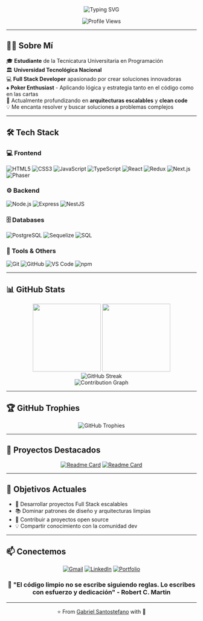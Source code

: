<div align="center">
  <img src="https://readme-typing-svg.demolab.com?font=Fira+Code&weight=600&size=28&duration=3000&pause=1000&color=2E9EF7&center=true&vCenter=true&width=600&lines=Hi+%F0%9F%91%8B+I'm+Gabriel+Santostefano;Full+Stack+Developer;Poker+Player+Enthusiast;Always+Learning+New+Things!" alt="Typing SVG" />
</div>

<div align="center">
  
  ![Profile Views](https://komarev.com/ghpvc/?username=tu-usuario-github&color=2e9ef7&style=for-the-badge&label=VISITAS+AL+PERFIL)
  
</div>

---

## 👨‍💻 Sobre Mí

🎓 **Estudiante** de la Tecnicatura Universitaria en Programación  
🏛️ **Universidad Tecnológica Nacional**  
💻 **Full Stack Developer** apasionado por crear soluciones innovadoras  
♠️ **Poker Enthusiast** - Aplicando lógica y estrategia tanto en el código como en las cartas  
🌱 Actualmente profundizando en **arquitecturas escalables** y **clean code**  
💡 Me encanta resolver y buscar soluciones a problemas complejos

---

## 🛠️ Tech Stack

### 💻 Frontend

<p align="left">
  <img src="https://img.shields.io/badge/HTML5-E34F26?style=for-the-badge&logo=html5&logoColor=white" alt="HTML5"/>
  <img src="https://img.shields.io/badge/CSS3-1572B6?style=for-the-badge&logo=css3&logoColor=white" alt="CSS3"/>
  <img src="https://img.shields.io/badge/JavaScript-F7DF1E?style=for-the-badge&logo=javascript&logoColor=black" alt="JavaScript"/>
  <img src="https://img.shields.io/badge/TypeScript-3178C6?style=for-the-badge&logo=typescript&logoColor=white" alt="TypeScript"/>
  <img src="https://img.shields.io/badge/React-20232A?style=for-the-badge&logo=react&logoColor=61DAFB" alt="React"/>
  <img src="https://img.shields.io/badge/Redux-593D88?style=for-the-badge&logo=redux&logoColor=white" alt="Redux"/>
  <img src="https://img.shields.io/badge/Next.js-000000?style=for-the-badge&logo=next.js&logoColor=white" alt="Next.js"/>
  <img src="https://img.shields.io/badge/Phaser-1A1A1A?style=for-the-badge&logo=phaser&logoColor=white" alt="Phaser"/>
</p>

### ⚙️ Backend

<p align="left">
  <img src="https://img.shields.io/badge/Node.js-339933?style=for-the-badge&logo=node.js&logoColor=white" alt="Node.js"/>
  <img src="https://img.shields.io/badge/Express.js-404D59?style=for-the-badge&logo=express&logoColor=white" alt="Express"/>
  <img src="https://img.shields.io/badge/NestJS-E0234E?style=for-the-badge&logo=nestjs&logoColor=white" alt="NestJS"/>
</p>

### 🗄️ Databases

<p align="left">
  <img src="https://img.shields.io/badge/PostgreSQL-316192?style=for-the-badge&logo=postgresql&logoColor=white" alt="PostgreSQL"/>
  <img src="https://img.shields.io/badge/Sequelize-52B0E7?style=for-the-badge&logo=sequelize&logoColor=white" alt="Sequelize"/>
  <img src="https://img.shields.io/badge/SQL-CC2927?style=for-the-badge&logo=microsoft-sql-server&logoColor=white" alt="SQL"/>
</p>

### 🔧 Tools & Others

<p align="left">
  <img src="https://img.shields.io/badge/Git-F05032?style=for-the-badge&logo=git&logoColor=white" alt="Git"/>
  <img src="https://img.shields.io/badge/GitHub-181717?style=for-the-badge&logo=github&logoColor=white" alt="GitHub"/>
  <img src="https://img.shields.io/badge/VS_Code-007ACC?style=for-the-badge&logo=visual-studio-code&logoColor=white" alt="VS Code"/>
  <img src="https://img.shields.io/badge/npm-CB3837?style=for-the-badge&logo=npm&logoColor=white" alt="npm"/>
</p>

---

## 📊 GitHub Stats

<div align="center">
  <img height="180em" src="https://github-readme-stats.vercel.app/api?username=GSantostefano&show_icons=true&theme=tokyonight&include_all_commits=true&count_private=true&hide_border=true&bg_color=0D1117&title_color=2E9EF7&icon_color=2E9EF7&text_color=C9D1D9"/>
  <img height="180em" src="https://github-readme-stats.vercel.app/api/top-langs/?username=tu-usuario-github&layout=compact&langs_count=8&theme=tokyonight&hide_border=true&bg_color=0D1117&title_color=2E9EF7&text_color=C9D1D9"/>
</div>

<div align="center">
  <img src="https://github-readme-streak-stats.herokuapp.com/?user=tu-usuario-github&theme=tokyonight&hide_border=true&background=0D1117&ring=2E9EF7&fire=2E9EF7&currStreakLabel=2E9EF7" alt="GitHub Streak"/>
</div>

<div align="center">
  <img src="https://github-readme-activity-graph.vercel.app/graph?username=tu-usuario-github&theme=tokyo-night&hide_border=true&bg_color=0D1117&color=2E9EF7&line=2E9EF7&point=C9D1D9" alt="Contribution Graph"/>
</div>

---

## 🏆 GitHub Trophies

<div align="center">
  <img src="https://github-profile-trophy.vercel.app/?username=tu-usuario-github&theme=tokyonight&no-frame=true&no-bg=true&row=1&column=7&margin-w=15&margin-h=15" alt="GitHub Trophies"/>
</div>

---

## 💼 Proyectos Destacados

<div align="center">
  
  [![Readme Card](https://github-readme-stats.vercel.app/api/pin/?username=tu-usuario-github&repo=nombre-proyecto-1&theme=tokyonight&hide_border=true&bg_color=0D1117&title_color=2E9EF7&icon_color=2E9EF7&text_color=C9D1D9)](https://github.com/tu-usuario-github/nombre-proyecto-1)
  [![Readme Card](https://github-readme-stats.vercel.app/api/pin/?username=tu-usuario-github&repo=nombre-proyecto-2&theme=tokyonight&hide_border=true&bg_color=0D1117&title_color=2E9EF7&icon_color=2E9EF7&text_color=C9D1D9)](https://github.com/tu-usuario-github/nombre-proyecto-2)

</div>

---

## 🎯 Objetivos Actuales

- 🚀 Desarrollar proyectos Full Stack escalables
- 📚 Dominar patrones de diseño y arquitecturas limpias
- 🤝 Contribuir a proyectos open source
- 💡 Compartir conocimiento con la comunidad dev

---

## 📫 Conectemos

<div align="center">
  
  [![Gmail](https://img.shields.io/badge/Gmail-D14836?style=for-the-badge&logo=gmail&logoColor=white)](mailto:gabrielsantostefano@gmail.com)
  [![LinkedIn](https://img.shields.io/badge/LinkedIn-0077B5?style=for-the-badge&logo=linkedin&logoColor=white)](https://www.linkedin.com/in/gabriel-santostefano/)
  [![Portfolio](https://img.shields.io/badge/Portfolio-255E63?style=for-the-badge&logo=About.me&logoColor=white)](https://tu-portfolio.com)
  
</div>

<div align="center">
  
  ### 💬 "El código limpio no se escribe siguiendo reglas. Lo escribes con esfuerzo y dedicación" - Robert C. Martin
  
  ---
  
  ⭐️ From [Gabriel Santostefano](https://github.com/tu-usuario-github) with 💙
  
</div>
